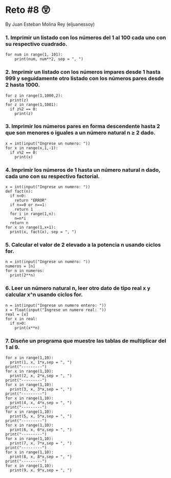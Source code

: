 # Reto #8 😲
By Juan Esteban Molina Rey (eljuanessoy)

### 1. Imprimir un listado con los números del 1 al 100 cada uno con su respectivo cuadrado.

```pseudocode
for num in range(1, 101):
    print(num, num**2, sep = ", ")
```

### 2. Imprimir un listado con los números impares desde 1 hasta 999 y seguidamente otro listado con los números pares desde 2 hasta 1000.

```pseudocode
for z in range(1,1000,2): 
  print(z)
for z in range(1,1001):
  if z%2 == 0:
    print(z)
```

### 3. Imprimir los números pares en forma descendente hasta 2 que son menores o iguales a un número natural n ≥ 2 dado.

```pseudocode
x = int(input("Ingrese un numero: "))
for x in range(x,1,-1):
  if x%2 == 0:
    print(x)
```

### 4. Imprimir los números de 1 hasta un número natural n dado, cada uno con su respectivo factorial.

```pseudocode
x = int(input("Ingrese un numero: "))
def fact(n):
  if n<0:
    return "ERROR"
  if n==0 or n==1:
    return 1
  for i in range(1,n):
    n=n*i
  return n
for x in range(1,x+1):
  print(x, fact(x), sep = ", ")
```

### 5. Calcular el valor de 2 elevado a la potencia n usando ciclos for.

```pseudocode
n = int(input("Ingrese un numero: "))
numeros = [n]
for n in numeros:
  print(2**n)
```

### 6. Leer un número natural n, leer otro dato de tipo real x y calcular x^n usando ciclos for.

```pseudocode
n = int(input("Ingrese un numero entero: "))
x = float(input("Ingrese un numero real: "))
real = [x]
for x in real:
  if n>0:
    print(x**n)
```

### 7. Diseñe un programa que muestre las tablas de multiplicar del 1 al 9.

```pseudocode
for x in range(1,10):
  print(1, x, 1*x,sep = ", ")
print("---------")
for x in range(1,10):
  print(2, x, 2*x,sep = ", ")
print("---------") 
for x in range(1,10):
  print(3, x, 3*x,sep = ", ")
print("---------") 
for x in range(1,10):
  print(4, x, 4*x,sep = ", ")
print("---------")
for x in range(1,10):
  print(5, x, 5*x,sep = ", ")
print("---------") 
for x in range(1,10):
  print(6, x, 6*x,sep = ", ")
print("---------")
for x in range(1,10):
  print(7, x, 7*x,sep = ", ")
print("---------")
for x in range(1,10):
  print(8, x, 8*x,sep = ", ")
print("---------")
for x in range(1,10):
  print(9, x, 9*x,sep = ", ")
```
